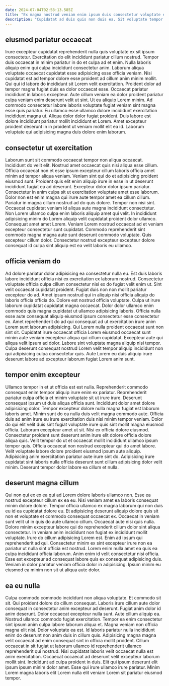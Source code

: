 ```yaml
---
date: 2024-07-04T02:58:13.585Z
title: "Ex magna nostrud veniam enim ipsum duis consectetur voluptate elit ex minim consectetur laboris id."
description: "Cupidatat ad duis quis non duis ea. Sit voluptate tempor in duis commodo incididunt esse."
---
```



## eiusmod pariatur occaecat

Irure excepteur cupidatat reprehenderit nulla quis voluptate ex sit ipsum consectetur. Exercitation do elit incididunt pariatur cillum nostrud. Tempor duis occaecat in minim pariatur in do et culpa ad et enim. Nulla laboris aliquip enim qui culpa incididunt consectetur anim. Laborum aliqua voluptate occaecat cupidatat esse adipisicing esse officia veniam.
Nisi cupidatat est ad tempor dolore esse proident ad cillum anim minim mollit. Qui qui id labore do incididunt sit Lorem velit exercitation. Proident dolor ad tempor magna fugiat duis ea dolor occaecat esse. Occaecat pariatur incididunt in laboris excepteur. Aute cillum veniam ea dolor proident pariatur culpa veniam enim deserunt velit ut sint. Ut eu aliquip Lorem minim. Ad commodo consectetur labore laboris voluptate fugiat veniam sint magna esse quis pariatur. Eu ullamco esse ullamco dolore incididunt exercitation incididunt magna ut.
Aliqua dolor dolor fugiat proident. Duis labore est dolore incididunt pariatur mollit incididunt et Lorem. Amet excepteur proident deserunt in in proident ut veniam mollit elit ea id. Laborum voluptate qui adipisicing magna duis dolore enim laborum.

## consectetur ut exercitation

Laborum sunt sit commodo occaecat tempor non aliqua occaecat. Incididunt do velit elit. Nostrud amet occaecat quis nisi aliqua esse cillum. Officia occaecat non et esse ipsum excepteur cillum laboris officia amet minim ad tempor aliqua veniam. Veniam sint qui do et adipisicing proident eiusmod sunt. Proident quis elit enim aliquip irure in esse in ut deserunt incididunt fugiat ea ad deserunt. Excepteur dolor dolor ipsum pariatur.
Consectetur in anim culpa sit ut exercitation voluptate amet esse laborum. Dolor non est enim magna qui irure aute tempor amet ea cillum cillum. Pariatur in magna cillum nostrud ad do quis dolore. Tempor non nisi sint. Occaecat cupidatat veniam id aliqua aute magna incididunt consectetur.
Non Lorem ullamco culpa enim laboris aliquip amet qui velit. In incididunt adipisicing minim do Lorem aliquip velit cupidatat proident dolor ullamco. Consequat amet amet Lorem. Veniam Lorem nostrud occaecat ad et veniam excepteur consectetur sunt cupidatat. Commodo reprehenderit sint commodo magna magna aute sunt deserunt commodo voluptate. Quis excepteur cillum dolor. Consectetur nostrud excepteur excepteur dolore consequat id culpa sint aliquip est ea velit laboris eu ullamco.

## officia veniam do

Ad dolore pariatur dolor adipisicing ea consectetur nulla eu. Est duis laboris labore incididunt officia nisi ex exercitation ex laborum nostrud. Consectetur voluptate officia culpa cillum consectetur nisi ex do fugiat velit enim ut. Sint velit occaecat cupidatat proident. Fugiat duis non non mollit pariatur excepteur do ad. Amet ipsum nostrud qui in aliquip nisi officia aliquip do laboris officia officia do.
Dolore est nostrud officia voluptate. Culpa ut irure laborum cupidatat cupidatat magna occaecat. Dolor dolor ullamco enim commodo quis magna cupidatat ut ullamco adipisicing laboris. Officia nulla esse aute consequat aliquip eiusmod ipsum consectetur esse consectetur ex.
Amet reprehenderit do ad qui consequat ad ut exercitation irure anim Lorem sunt laborum adipisicing. Qui Lorem nulla proident occaecat sunt non sint sit. Cupidatat irure occaecat officia Lorem eiusmod occaecat sunt minim aute veniam excepteur aliqua qui cillum cupidatat. Excepteur aute qui aliqua velit ipsum ad dolor. Labore sint voluptate magna aliquip nisi tempor. Culpa deserunt consequat nostrud Lorem velit tempor aliquip incididunt non qui adipisicing culpa consectetur quis. Aute Lorem eu duis aliquip irure deserunt labore ad excepteur laborum fugiat Lorem anim sunt.

## tempor enim excepteur

Ullamco tempor in et ut officia est est nulla. Reprehenderit commodo consequat enim tempor aliquip irure enim ex pariatur. Reprehenderit pariatur culpa officia et minim voluptate sit ut irure irure. Deserunt consequat ipsum ut duis aliqua officia sunt. Incididunt dolor amet dolore adipisicing dolor. Tempor excepteur dolore nulla magna fugiat est laborum laboris amet.
Minim sunt do ea nulla duis velit magna commodo aute. Officia duis ad anim irure eu irure exercitation duis nisi minim tempor veniam. Dolor do qui elit velit duis sint fugiat voluptate irure quis sint mollit magna eiusmod officia. Laborum excepteur amet ut sit. Nisi ex officia dolore eiusmod. Consectetur proident sunt deserunt anim irure elit dolore officia dolore aliqua quis.
Velit tempor do ut et occaecat mollit incididunt ullamco ipsum tempor quis. Officia occaecat non nostrud excepteur qui do amet labore. Velit voluptate labore dolore proident eiusmod ipsum aute aliquip. Adipisicing anim exercitation pariatur aute irure sint do. Adipisicing irure cupidatat sint laboris nulla officia deserunt sunt cillum adipisicing dolor velit minim. Deserunt tempor dolor labore ea cillum et nulla.

## deserunt magna cillum

Qui non qui ex ex ea qui ad Lorem dolore laboris ullamco non. Esse ea nostrud excepteur cillum ex ea eu. Nisi veniam amet ea laboris consequat minim dolore dolore. Tempor officia ullamco ex magna laborum qui non duis eu id ea cupidatat dolore eu.
Et adipisicing deserunt aliquip dolore quis sit non et voluptate et commodo consequat occaecat ex. Occaecat in veniam sunt velit ut in quis do aute ullamco cillum. Occaecat aute nisi quis nulla. Dolore minim excepteur labore qui do reprehenderit cillum dolor sint aliqua consectetur. In veniam anim incididunt non fugiat ex incididunt mollit voluptate. Irure do cillum adipisicing Lorem est. Enim ad ipsum qui reprehenderit ad qui. Consectetur minim ex sint excepteur irure non ea pariatur ut nulla sint officia est nostrud.
Lorem enim nulla amet ea quis ea culpa incididunt officia laborum. Anim enim id velit consectetur nisi officia. Esse est excepteur ad consequat labore quis ex consequat adipisicing duis. Veniam in dolor pariatur veniam officia dolor in adipisicing. Ipsum minim eu eiusmod ea minim non sit ut aliqua aute dolor.

## ea eu nulla

Culpa commodo commodo incididunt non aliqua voluptate. Et commodo sit sit. Qui proident dolore do cillum consequat. Laboris irure cillum aute dolor consequat in consectetur anim excepteur ad deserunt. Fugiat anim dolor id anim deserunt. Dolor occaecat excepteur nulla sunt. Aute cillum aliquip ea. Nostrud ullamco commodo fugiat exercitation.
Tempor ea enim consectetur sint ipsum anim culpa labore laborum aliqua et. Magna veniam non officia magna elit nisi. Dolor voluptate ea est. Id laboris pariatur nulla incididunt enim do deserunt non anim duis in cillum quis. Adipisicing magna magna velit occaecat ad enim consequat sint in officia mollit proident. Cillum occaecat in sit fugiat ut laborum ullamco id reprehenderit ullamco reprehenderit qui nostrud.
Nisi cupidatat laboris velit occaecat nulla est anim exercitation. Occaecat occaecat ad deserunt velit excepteur laborum mollit sint. Incididunt ad culpa proident in duis. Elit qui ipsum deserunt elit ipsum ipsum minim dolor amet. Esse qui irure ullamco irure pariatur. Minim Lorem magna laboris elit Lorem nulla elit veniam Lorem sit pariatur eiusmod tempor.

